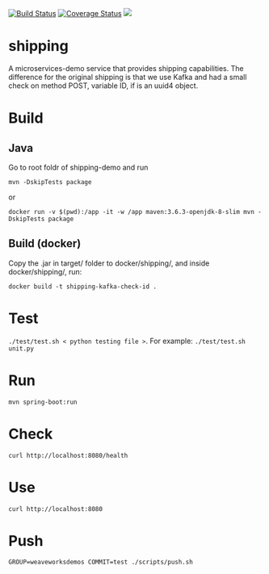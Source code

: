 [![Build Status](https://travis-ci.org/microservices-demo/shipping.svg?branch=master)](https://travis-ci.org/microservices-demo/shipping) [![Coverage Status](https://coveralls.io/repos/github/microservices-demo/shipping/badge.svg?branch=master)](https://coveralls.io/github/microservices-demo/shipping?branch=master)
[![](https://images.microbadger.com/badges/image/weaveworksdemos/shipping.svg)](http://microbadger.com/images/weaveworksdemos/shipping "Get your own image badge on microbadger.com")

# shipping
A microservices-demo service that provides shipping capabilities. The difference for the original shipping is that we use Kafka and had a small check on method POST, variable ID, if is an uuid4 object.

# Build

## Java
Go to root foldr of shipping-demo and run

`mvn -DskipTests package`

or

`docker run -v $(pwd):/app -it -w /app maven:3.6.3-openjdk-8-slim mvn -DskipTests package`

## Build (docker)

Copy the .jar in target/ folder to docker/shipping/, and inside docker/shipping/, run:

`docker build -t shipping-kafka-check-id .`

# Test

`./test/test.sh < python testing file >`. For example: `./test/test.sh unit.py`

# Run

`mvn spring-boot:run`

# Check

`curl http://localhost:8080/health`

# Use

`curl http://localhost:8080`

# Push

`GROUP=weaveworksdemos COMMIT=test ./scripts/push.sh`
